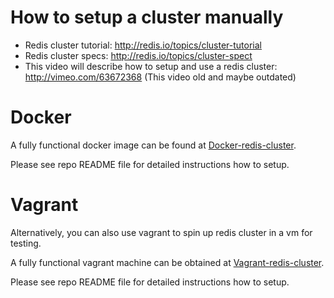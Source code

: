 # How to setup a cluster manually

 - Redis cluster tutorial: http://redis.io/topics/cluster-tutorial
 - Redis cluster specs: http://redis.io/topics/cluster-spect
 - This video will describe how to setup and use a redis cluster: http://vimeo.com/63672368 (This video old and maybe outdated)



# Docker

A fully functional docker image can be found at [Docker-redis-cluster](https://github.com/Grokzen/docker-redis-cluster).

Please see repo README file for detailed instructions how to setup.



# Vagrant

Alternatively, you can also use vagrant to spin up redis cluster in a vm for testing.

A fully functional vagrant machine can be obtained at [Vagrant-redis-cluster](https://github.com/72squared/vagrant-redis-cluster).

Please see repo README file for detailed instructions how to setup.
